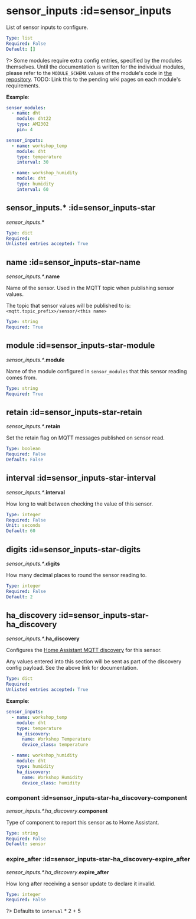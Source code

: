 # sensor_inputs :id=sensor_inputs

List of sensor inputs to configure.

```yaml
Type: list
Required: False
Default: []
```

?> Some modules require extra config entries, specified by the modules themselves.
Until the documentation is written for the individual modules, please refer to the
`MODULE_SCHEMA` values of the module's code in
[the repository](https://github.com/flyte/pi-mqtt-gpio/tree/feature/asyncio/mqtt_io/modules).
TODO: Link this to the pending wiki pages on each module's requirements.


**Example**:

```yaml
sensor_modules:
  - name: dht
    module: dht22
    type: AM2302
    pin: 4

sensor_inputs:
  - name: workshop_temp
    module: dht
    type: temperature
    interval: 30

  - name: workshop_humidity
    module: dht
    type: humidity
    interval: 60

```

## sensor_inputs.* :id=sensor_inputs-star

*sensor_inputs*.**&ast;**

```yaml
Type: dict
Required: 
Unlisted entries accepted: True
```

## name :id=sensor_inputs-star-name

*sensor_inputs.&ast;*.**name**

Name of the sensor. Used in the MQTT topic when publishing sensor values.

The topic that sensor values will be published to is:
`<mqtt.topic_prefix>/sensor/<this name>`


```yaml
Type: string
Required: True
```

## module :id=sensor_inputs-star-module

*sensor_inputs.&ast;*.**module**

Name of the module configured in `sensor_modules` that this sensor reading
comes from.


```yaml
Type: string
Required: True
```

## retain :id=sensor_inputs-star-retain

*sensor_inputs.&ast;*.**retain**

Set the retain flag on MQTT messages published on sensor read.

```yaml
Type: boolean
Required: False
Default: False
```

## interval :id=sensor_inputs-star-interval

*sensor_inputs.&ast;*.**interval**

How long to wait between checking the value of this sensor.

```yaml
Type: integer
Required: False
Unit: seconds
Default: 60
```

## digits :id=sensor_inputs-star-digits

*sensor_inputs.&ast;*.**digits**

How many decimal places to round the sensor reading to.

```yaml
Type: integer
Required: False
Default: 2
```

## ha_discovery :id=sensor_inputs-star-ha_discovery

*sensor_inputs.&ast;*.**ha_discovery**

Configures the
[Home Assistant MQTT discovery](https://www.home-assistant.io/docs/mqtt/discovery/)
for this sensor.

Any values entered into this section will be sent as part of the discovery
config payload. See the above link for documentation.


```yaml
Type: dict
Required: 
Unlisted entries accepted: True
```

**Example**:

```yaml
sensor_inputs:
  - name: workshop_temp
    module: dht
    type: temperature
    ha_discovery:
      name: Workshop Temperature
      device_class: temperature

  - name: workshop_humidity
    module: dht
    type: humidity
    ha_discovery:
      name: Workshop Humidity
      device_class: humidity

```

### component :id=sensor_inputs-star-ha_discovery-component

*sensor_inputs.&ast;.ha_discovery*.**component**

Type of component to report this sensor as to Home Assistant.

```yaml
Type: string
Required: False
Default: sensor
```

### expire_after :id=sensor_inputs-star-ha_discovery-expire_after

*sensor_inputs.&ast;.ha_discovery*.**expire_after**

How long after receiving a sensor update to declare it invalid.

```yaml
Type: integer
Required: False
```

?> Defaults to `interval` * 2 + 5


